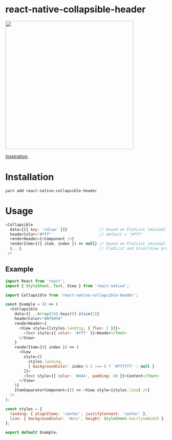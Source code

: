 # react-native-collapsible-header
<img src="https://raw.githubusercontent.com/sonaye/react-native-collapsible-header/master/demo.gif" width="400">

[Inspiration](https://medium.com/appandflow/react-native-collapsible-navbar-e51a049b560a).

# Installation
`yarn add react-native-collapsible-header`

# Usage
```javascript
<Collapsible
  data={[{ key: 'value' }]}              // based on FlatList (minimal usage)
  headerColor="#fff"                     // default = '#fff'
  renderHeader={<Component />}
  renderItem={({ item, index }) => null} // based on FlatList (minimal usage)
  {...}                                  // FlatList and ScrollView props can be passed
 />
```

## Example
```javascript
import React from 'react';
import { StyleSheet, Text, View } from 'react-native';

import Collapsible from 'react-native-collapsible-header';

const Example = () => (
  <Collapsible
    data={[...Array(24).keys()].slice(1)}
    headerColor="#0f9d58"
    renderHeader={
      <View style={[styles.landing, { flex: 1 }]}>
        <Text style={{ color: '#fff' }}>Header</Text>
      </View>
    }
    renderItem={({ index }) => (
      <View
        style={[
          styles.landing,
          { backgroundColor: index % 2 !== 0 ? '#f7f7f7' : null }
        ]}>
        <Text style={{ color: '#444', padding: 40 }}>Content</Text>
      </View>
    )}
    ItemSeparatorComponent={() => <View style={styles.line} />}
  />
);

const styles = {
  landing: { alignItems: 'center', justifyContent: 'center' },
  line: { backgroundColor: '#ccc', height: StyleSheet.hairlineWidth }
};

export default Example;
```
